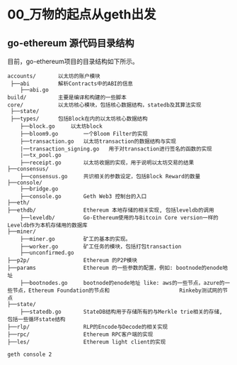 # 00_万物的起点从geth出发

## go-ethereum 源代码目录结构

目前，go-ethereum项目的目录结构如下所示。

	accounts/		以太坊的账户模块
	 ├──abi			解析Contracts中的ABI的信息
	 	├──abi.go	
	build/			主要是编译和构建的一些脚本
	core/			以太坊核心模块，包括核心数据结构，statedb及其算法实现
	 ├──state/
	 ├──types/		包括Block在内的以太坊核心数据结构
	 	├──block.go		以太坊block
		├──bloom9.go		一个Bloom Filter的实现
		├──transaction.go	以太坊transaction的数据结构与实现
		|──transaction_signing.go	用于对transaction进行签名的函数的实现
		|──tx_pool.go
		├──receipt.go		以太坊收据的实现，用于说明以太坊交易的结果
	├──consensus/
		├──consensus.go		共识相关的参数设定，包括Block Reward的数量
	├──console/
		├──bridge.go
		├──console.go		Geth Web3 控制台的入口
	├──eth/
	├──ethdb/				Ethereum 本地存储的相关实现, 包括leveldb的调用
		├──leveldb/			Go-Ethereum使用的与Bitcoin Core version一样的Leveldb作为本机存储用的数据库
	├──miner/
		├──miner.go			矿工的基本的实现。
		├──worker.go		矿工任务的模块，包括打包transaction
		├──unconfirmed.go
	├──p2p/					Ethereum 的P2P模块
	├──params				Ethereum 的一些参数的配置，例如: bootnode的enode地址
		├──bootnodes.go		bootnode的enode地址 like: aws的一些节点，azure的一些节点，Ethereum Foundation的节点和						Rinkeby测试网的节点
	├──state/
		├──statedb.go		StateDB结构用于存储所有的与Merkle trie相关的存储, 包括一些循环state结构
	├──rlp/					RLP的Encode与Decode的相关实现
	├──rpc/					Ethereum RPC客户端的实现
	├──les/					Ethereum light client的实现
	

 `geth console 2`
